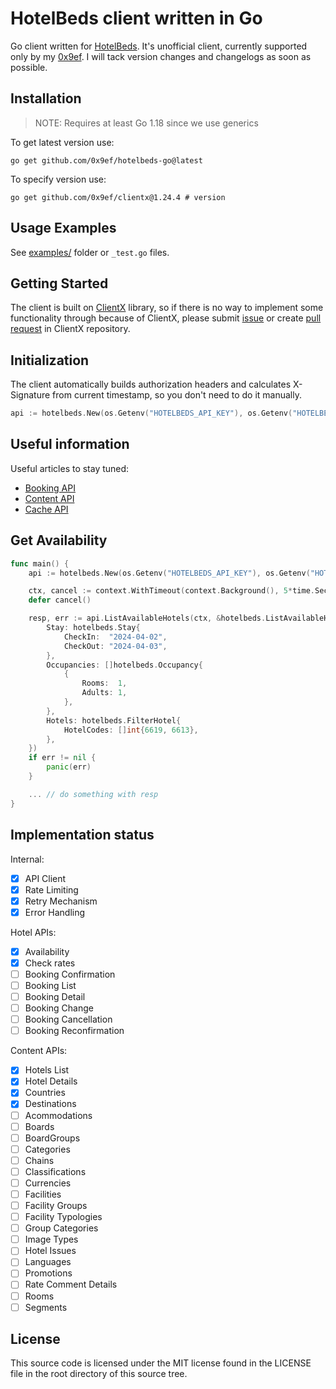 # HotelBeds client written in Go

Go client written for [HotelBeds](https://hotelbeds.com/). It's unofficial client, currently supported only by my [0x9ef](https://github.com/0x9ef). I will tack version changes and changelogs as soon as possible.

## Installation
> NOTE: Requires at least Go 1.18 since we use generics

To get latest version use:
```
go get github.com/0x9ef/hotelbeds-go@latest
```

To specify version use:
```
go get github.com/0x9ef/clientx@1.24.4 # version
```

## Usage Examples
See [examples/](https://github.com/0x9ef/hotelbeds-go/tree/master/examples) folder or `_test.go` files.

## Getting Started
The client is built on [ClientX](https://github.com/0x9ef/clientx) library, so if there is no way to implement some functionality through because of ClientX, please submit [issue](https://github.com/0x9ef/clientx/issues) or create [pull request](https://github.com/0x9ef/clientx/pulls) in ClientX repository.


## Initialization
The client automatically builds authorization headers and calculates X-Signature from current timestamp, so you don't need to do it manually.

```go
api := hotelbeds.New(os.Getenv("HOTELBEDS_API_KEY"), os.Getenv("HOTELBEDS_API_SECRET"))
```

## Useful information
Useful articles to stay tuned:
- [Booking API](https://developer.hotelbeds.com/documentation/hotels/booking-api/workflow/)
- [Content API](https://developer.hotelbeds.com/documentation/hotels/content-api/how-use-content-api/) 
- [Cache API](https://developer.hotelbeds.com/documentation/hotels/cache-api/workflows/)

## Get Availability
```go
func main() {
	api := hotelbeds.New(os.Getenv("HOTELBEDS_API_KEY"), os.Getenv("HOTELBEDS_API_SECRET"))

	ctx, cancel := context.WithTimeout(context.Background(), 5*time.Second)
	defer cancel()

	resp, err := api.ListAvailableHotels(ctx, &hotelbeds.ListAvailableHotelsInput{
		Stay: hotelbeds.Stay{
			CheckIn:  "2024-04-02",
			CheckOut: "2024-04-03",
		},
		Occupancies: []hotelbeds.Occupancy{
			{
				Rooms:  1,
				Adults: 1,
			},
		},
		Hotels: hotelbeds.FilterHotel{
			HotelCodes: []int{6619, 6613},
		},
	})
	if err != nil {
		panic(err)
	}

	... // do something with resp
}
```

## Implementation status

Internal:
- [x] API Client
- [x] Rate Limiting
- [x] Retry Mechanism
- [x] Error Handling

Hotel APIs:
- [x] Availability
- [x] Check rates
- [ ] Booking Confirmation
- [ ] Booking List
- [ ] Booking Detail
- [ ] Booking Change
- [ ] Booking Cancellation
- [ ] Booking Reconfirmation

Content APIs:
- [x] Hotels List
- [x] Hotel Details
- [x] Countries
- [x] Destinations
- [ ] Acommodations
- [ ] Boards
- [ ] BoardGroups
- [ ] Categories
- [ ] Chains
- [ ] Classifications
- [ ] Currencies
- [ ] Facilities
- [ ] Facility Groups
- [ ] Facility Typologies
- [ ] Group Categories
- [ ] Image Types
- [ ] Hotel Issues
- [ ] Languages
- [ ] Promotions
- [ ] Rate Comment Details
- [ ] Rooms
- [ ] Segments

## License

This source code is licensed under the MIT license found
in the LICENSE file in the root directory of this source tree.